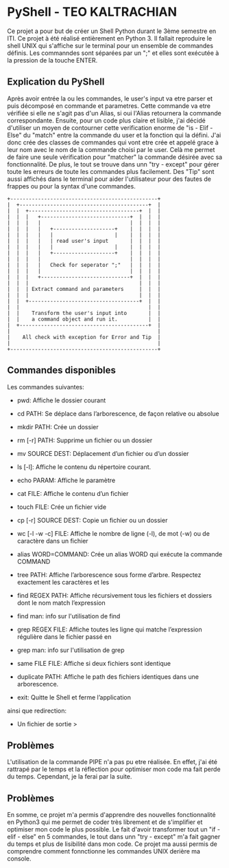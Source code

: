 # PyShell - TEO KALTRACHIAN

Ce projet a pour but de créer un Shell Python durant le 3ème semestre en ITI. Ce projet à été réalisé entièrement en Python 3. Il fallait reproduire le shell UNIX qui s'affiche sur le terminal pour un ensemble de commandes définis. Les commanndes sont séparées par un ";" et elles sont exécutée à la pression de la touche ENTER.

## Explication du PyShell

Après avoir entrée la ou les commandes, le user's input va etre parser et puis
décomposé en commande et parametres. Cette commande va etre vérifiée si elle ne s'agit pas
d'un Alias, si oui l'Alias retournera la commande correspondante. Ensuite, pour un code plus claire et lisible, j'ai décidé d'utiliser un moyen de contourner cette verification enorme de "is - Elif - Else" du "match" entre la commande du user et la fonction qui la défini. 
J'ai donc crée des classes de commandes qui vont etre crée et appelé grace à leur nom avec le nom de la commande choisi par le user. Celà me permet de faire une seule vérification pour "matcher" la commande désirée avec sa fonctionnalité. De plus, le tout se trouve dans unn "try - except" pour gérer toute les erreurs de toute les commandes plus facilement.
Des "Tip" sont aussi affichés dans le terminal pour aider l'utilisateur pour des fautes de frappes ou pour la syntax d'une commandes.

```
+------------------------------------------------+
|  +------------------------------------------+  |
|  |  +------------------------------------+  |  |
|  |  |   +-----------------------------+  |  |  |
|  |  |   |                             |  |  |  |
|  |  |   |   +--------------------+    |  |  |  |
|  |  |   |   |                    |    |  |  |  |
|  |  |   |   | read user's input       |  |  |  |
|  |  |   |   |                    |    |  |  |  |
|  |  |   |   +--------------------+    |  |  |  |
|  |  |   |                             |  |  |  |
|  |  |   |   Check for seperator ";"   |  |  |  |
|  |  |   |                             |  |  |  |
|  |  |   +-----------------------------+  |  |  |
|  |  |                                    |  |  |
|  |  | Extract command and parameters     |  |  |
|  |  |                                    |  |  |
|  |  +------------------------------------+  |  |
|  |                                          |  |
|  |    Transform the user's input into       |  |
|  |    a command object and run it.          |  |
|  +------------------------------------------+  |
|                                                |
|    All check with exception for Error and Tip  |
|                                                |
+------------------------------------------------+
```

## Commandes disponibles

Les commandes suivantes:

* pwd: Affiche le dossier courant
 
*  cd PATH: Se déplace dans l’arborescence, de façon relative ou absolue
 
* mkdir PATH: Crée un dossier
 
* rm [-r] PATH: Supprime un fichier ou un dossier
 
* mv SOURCE DEST: Déplacement d’un fichier ou d’un dossier
 
* ls [-l]: Affiche le contenu du répertoire courant.
 
* echo PARAM: Affiche le paramètre
 
* cat FILE: Affiche le contenu d’un fichier

* touch FILE: Crée un fichier vide

* cp [-r] SOURCE DEST: Copie un fichier ou un dossier

* wc [-l -w -c] FILE: Affiche le nombre de ligne (-l), de mot (-w) ou de caractère dans un fichier
 
* alias WORD=COMMAND: Crée un alias WORD qui exécute la commande COMMAND
 
* tree PATH: Affiche l’arborescence sous forme d’arbre. Respectez exactement les caractères et les
 
* find REGEX PATH: Affiche récursivement tous les fichiers et dossiers dont le nom match l’expression
 
* find man: info sur l'utilisation de find

* grep REGEX FILE: Affiche toutes les ligne qui matche l’expression régulière dans le fichier passé en

* grep man: info sur l'utilisation de grep

* same FILE FILE: Affiche si deux fichiers sont identique

* duplicate PATH: Affiche le path des fichiers identiques dans une arborescence.
 
* exit: Quitte le Shell et ferme l’application

ainsi que redirection:

*  Un fichier de sortie >


## Problèmes

L'utilisation de la commande PIPE n'a pas pu etre réalisée.
En effet, j'ai été rattrapé par le temps et la réflection pour optimiser mon code ma
fait perde du temps. Cependant, je la ferai par la suite.

## Problèmes

En somme, ce projet m'a permis d'apprendre des nouvelles fonctionnalité en Python3 qui me
permet de coder très librement et de s'implifier et optimiser mon code le plus possible.
Le fait d'avoir transformer tout un "if - elif - else" en 5 commandes, le tout dans unn "try - except"
m'a fait gagner du temps et plus de lisibilité dans mon code.
Ce projet ma aussi permis de comprendre comment fonnctionne les commandes UNIX derière ma console.

